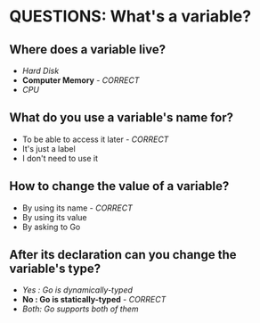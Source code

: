 # QUESTIONS: What's a variable?

## Where does a variable live?
* *Hard Disk*
* **Computer Memory** - *CORRECT*
* *CPU*

## What do you use a variable's name for?
* To be able to access it later - *CORRECT*
* It's just a label
* I don't need to use it

## How to change the value of a variable?
* By using its name - *CORRECT*
* By using its value
* By asking to Go
 
## After its declaration can you change the variable's type?
* *Yes : Go is dynamically-typed*
* **No  : Go is statically-typed** - *CORRECT*
* *Both: Go supports both of them*

